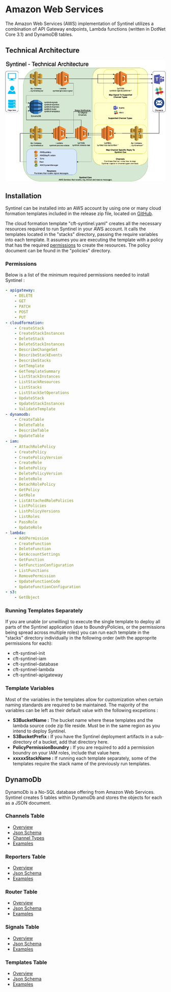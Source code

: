 # Amazon Web Services

The Amazon Web Services (AWS) implementation of Syntinel utilizes a combination of API Gateway endpoints, Lambda functions (written in DotNet Core 3.1) and DynamoDB tables.

## Technical Architecture

![Technical Architecture Diagram](../resources/draw.io/TechnicalArchitecture-RelayTier.png)

## Installation

Syntinel can be installed into an AWS account by using one or many cloud formation templates included in the release zip file, located on [GitHub](https://github.com/SynapseProject/syntinel.core.net/releases).

The cloud formation template "cft-syntinel.yaml" creates all the necessary resources required to run Syntinel in your AWS account.  It calls the templates located in the "stacks" directory, passing the require variables into each template.  It assumes you are executing the template with a policy that has the required [permissions](#permissions) to create the resources.  The policy document can be found in the "policies" directory.

### Permissions

Below is a list of the minimum required permissions needed to install Syntinel : 

````yaml
- apigateway:
    - DELETE
    - GET
    - PATCH
    - POST
    - PUT
- cloudformation:
    - CreateStack
    - CreateStackInstances
    - DeleteStack
    - DeleteStackInstances
    - DescribeChangeSet
    - DescribeStackEvents
    - DescribeStacks
    - GetTemplate
    - GetTemplateSummary
    - ListStackInstances
    - ListStackResources
    - ListStacks
    - ListStackSetOperations
    - UpdateStack
    - UpdateStackInstances
    - ValidateTemplate
- dynamodb:
    - CreateTable
    - DeleteTable
    - DescribeTable
    - UpdateTable
- iam:
    - AttachRolePolicy
    - CreatePolicy
    - CreatePolicyVersion
    - CreateRole
    - DeletePolicy
    - DeletePolicyVersion
    - DeleteRole
    - DetachRolePolicy
    - GetPolicy
    - GetRole
    - ListAttachedRolePolicies
    - ListPolicies
    - ListPolicyVersions
    - ListRoles
    - PassRole
    - UpdateRole
- lambda:
    - AddPermission
    - CreateFunction
    - DeleteFunction
    - GetAccountSettings
    - GetFunction
    - GetFunctionConfiguration
    - ListFunctions
    - RemovePermission
    - UpdateFunctionCode
    - UpdateFunctionConfiguration
- s3:
    - GetObject
````

### Running Templates Separately

If you are unable (or unwilling) to execute the single template to deploy all parts of the Syntinel application (due to BoundryPolicies, or the permissions being spread across multiple roles) you can run each template in the "stacks" directory individually in the following order (with the approprite permissions for each): 

- cft-syntinel-init
- cft-syntinel-iam
- cft-syntinel-database
- cft-syntinel-lambda
- cft-syntinel-apigateway

### Template Variables

Most of the variables in the templates allow for customization when certain naming standards are required to be maintained.  The majority of the variables can be left as their default value with the following excpetions : 

- **S3BucketName :** The bucket name where these templates and the lambda source code zip file reside.  Must be in the same region as you intend to deploy Syntinel.
- **S3BucketPrefix :** If you have the Syntinel deployment artifacts in a sub-directory of a bucket, add that directory here.
- **PolicyPermissionBoundry :** If you are required to add a permission boundry on your IAM roles, include that value here.
- **xxxxxStackName :** If running each template separately, some of the templates require the stack name of the previously run templates.  

## DynamoDb

DynamoDb is a No-SQL database offering from Amazon Web Services.  Syntinel creates 5 tables within DynamoDb and stores the objects for each as a JSON document.

### Channels Table

- [Overview](../classes/database/channel-db.md)
- [Json Schema](../classes/database/channel-db.md#json-schmea)
- [Channel Types](../classes/database/channel-db.md#channeltype)
- [Examples](../classes/database/channel-db.md#examples)

### Reporters Table

- [Overview](../classes/database/reporter-db.md)
- [Json Schema](../classes/database/reporter-db.md#json-schmea)
- [Examples](../classes/database/reporter-db.md#examples)

### Router Table

- [Overview](../classes/database/router-db.md)
- [Json Schema](../classes/database/router-db.md#json-schmea)
- [Examples](../classes/database/router-db.md#examples)

### Signals Table

- [Overview](../classes/database/signal-db.md)
- [Json Schema](../classes/database/signal-db.md#json-schmea)
- [Examples](../classes/database/signal-db.md#examples)

### Templates Table

- [Overview](../classes/database/template-db.md)
- [Json Schema](../classes/database/template-db.md#json-schmea)
- [Examples](../classes/database/template-db.md#examples)
